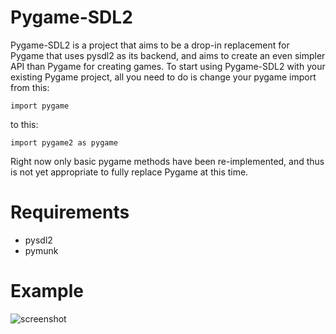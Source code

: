 Pygame-SDL2
===========

Pygame-SDL2 is a project that aims to be a drop-in replacement for Pygame
that uses pysdl2 as its backend, and aims to create an even simpler API
than Pygame for creating games. To start using Pygame-SDL2 with your existing
Pygame project, all you need to do is change your pygame import from this:

```import pygame```

to this:

```import pygame2 as pygame```

Right now only basic pygame methods have been re-implemented, and thus
is not yet appropriate to fully replace Pygame at this time.


Requirements
============

* pysdl2
* pymunk


Example
=======

![screenshot](screenshot.png)
